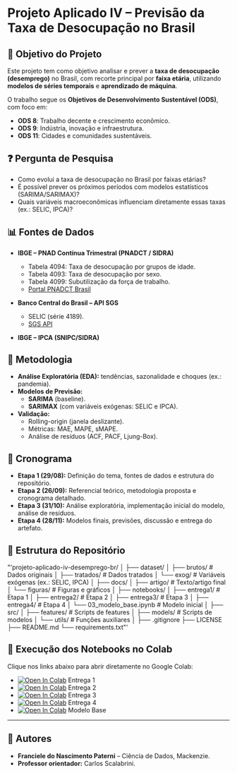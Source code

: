 # Projeto Aplicado IV – Previsão da Taxa de Desocupação no Brasil

## 🎯 Objetivo do Projeto
Este projeto tem como objetivo analisar e prever a **taxa de desocupação (desemprego)** no Brasil, com recorte principal por **faixa etária**, utilizando **modelos de séries temporais** e **aprendizado de máquina**.  

O trabalho segue os **Objetivos de Desenvolvimento Sustentável (ODS)**, com foco em:
- **ODS 8**: Trabalho decente e crescimento econômico.  
- **ODS 9**: Indústria, inovação e infraestrutura.  
- **ODS 11**: Cidades e comunidades sustentáveis.  

## ❓ Pergunta de Pesquisa
- Como evolui a taxa de desocupação no Brasil por faixas etárias?  
- É possível prever os próximos períodos com modelos estatísticos (SARIMA/SARIMAX)?  
- Quais variáveis macroeconômicas influenciam diretamente essas taxas (ex.: SELIC, IPCA)?

## 📊 Fontes de Dados
- **IBGE – PNAD Contínua Trimestral (PNADCT / SIDRA)**  
  - Tabela 4094: Taxa de desocupação por grupos de idade.  
  - Tabela 4093: Taxa de desocupação por sexo.  
  - Tabela 4099: Subutilização da força de trabalho.  
  - [Portal PNADCT Brasil](https://sidra.ibge.gov.br/home/pnadct/brasil)  

- **Banco Central do Brasil – API SGS**  
  - SELIC (série 4189).  
  - [SGS API](https://api.bcb.gov.br/dados/serie/bcdata.sgs.4189/dados?formato=json)  

- **IBGE – IPCA (SNIPC/SIDRA)**  

## 🧠 Metodologia
- **Análise Exploratória (EDA):** tendências, sazonalidade e choques (ex.: pandemia).  
- **Modelos de Previsão:**  
  - **SARIMA** (baseline).  
  - **SARIMAX** (com variáveis exógenas: SELIC e IPCA).  
- **Validação:**  
  - Rolling-origin (janela deslizante).  
  - Métricas: MAE, MAPE, sMAPE.  
  - Análise de resíduos (ACF, PACF, Ljung-Box).  

## 📅 Cronograma
- **Etapa 1 (29/08):** Definição do tema, fontes de dados e estrutura do repositório.  
- **Etapa 2 (26/09):** Referencial teórico, metodologia proposta e cronograma detalhado.  
- **Etapa 3 (31/10):** Análise exploratória, implementação inicial do modelo, análise de resíduos.  
- **Etapa 4 (28/11):** Modelos finais, previsões, discussão e entrega do artefato.  

## 📂 Estrutura do Repositório
"'projeto-aplicado-iv-desemprego-br/
│
├── dataset/
│   ├── brutos/              # Dados originais
│   ├── tratados/            # Dados tratados
│   └── exog/                # Variáveis exógenas (ex.: SELIC, IPCA)
│
├── docs/
│   ├── artigo/              # Texto/artigo final
│   └── figuras/             # Figuras e gráficos
│
├── notebooks/
│   ├── entrega1/            # Etapa 1
│   ├── entrega2/            # Etapa 2
│   ├── entrega3/            # Etapa 3
│   ├── entrega4/            # Etapa 4
│   └── 03_modelo_base.ipynb # Modelo inicial
│
├── src/
│   ├── features/            # Scripts de features
│   ├── models/              # Scripts de modelos
│   └── utils/               # Funções auxiliares
│
├── .gitignore
├── LICENSE
├── README.md
└── requirements.txt"'


## 🚀 Execução dos Notebooks no Colab
Clique nos links abaixo para abrir diretamente no Google Colab:

- [![Open In Colab](https://colab.research.google.com/assets/colab-badge.svg)](https://colab.research.google.com/github/fpaterni10/projeto-aplicado-iv-desemprego-br/blob/main/notebooks/entrega1/cd_projeto_aplicado_IV.ipynb) Entrega 1  
- [![Open In Colab](https://colab.research.google.com/assets/colab-badge.svg)](https://colab.research.google.com/github/fpaterni10/projeto-aplicado-iv-desemprego-br/blob/main/notebooks/entrega2/cd_projeto_aplicado_IV_entrega_2.ipynb) Entrega 2  
- [![Open In Colab](https://colab.research.google.com/assets/colab-badge.svg)](https://colab.research.google.com/github/fpaterni10/projeto-aplicado-iv-desemprego-br/blob/main/notebooks/entrega3/cd_projeto_aplicado_IV_entrega_3.ipynb) Entrega 3  
- [![Open In Colab](https://colab.research.google.com/assets/colab-badge.svg)](https://colab.research.google.com/github/fpaterni10/projeto-aplicado-iv-desemprego-br/blob/main/notebooks/entrega4/cd_projeto_aplicado_IV_entrega_4.ipynb) Entrega 4  
- [![Open In Colab](https://colab.research.google.com/assets/colab-badge.svg)](https://colab.research.google.com/github/fpaterni10/projeto-aplicado-iv-desemprego-br/blob/main/notebooks/03_modelo_base.ipynb) Modelo Base  

---

## 👥 Autores
- **Franciele do Nascimento Paterni** – Ciência de Dados, Mackenzie.  
- **Professor orientador:** Carlos Scalabrini.  
